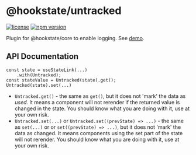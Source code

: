 # @hookstate/untracked

[![license](https://img.shields.io/github/license/avkonst/hookstate)](https://img.shields.io/github/license/avkonst/hookstate) [![npm version](https://img.shields.io/npm/v/@hookstate/untracked.svg?maxAge=300&label=version&colorB=007ec6)](https://www.npmjs.com/package/@hookstate/untracked)

Plugin for @hookstate/core to enable logging. See [demo](https://hookstate.netlify.com/plugin-untracked).

## API Documentation

```tsx
const state = useStateLink(...)
    .with(Untracked);
const stateValue = Untracked(state).get();
Untracked(state).set(...)
```

- `Untracked.get()` - the same as `get()`, but it does not 'mark' the data as *used*. It means a component will not rerender if the returned value is changed in the state. You should know what you are doing with it, use at your own risk.
- `Untracked.set(...)` or `Untracked.set((prevState) => ...)` - the same as `set(...)` or or `set((prevState) => ...)`, but it does not 'mark' the data as changed. It means components using the set part of the state will not rerender. You should know what you are doing with it, use at your own risk.
